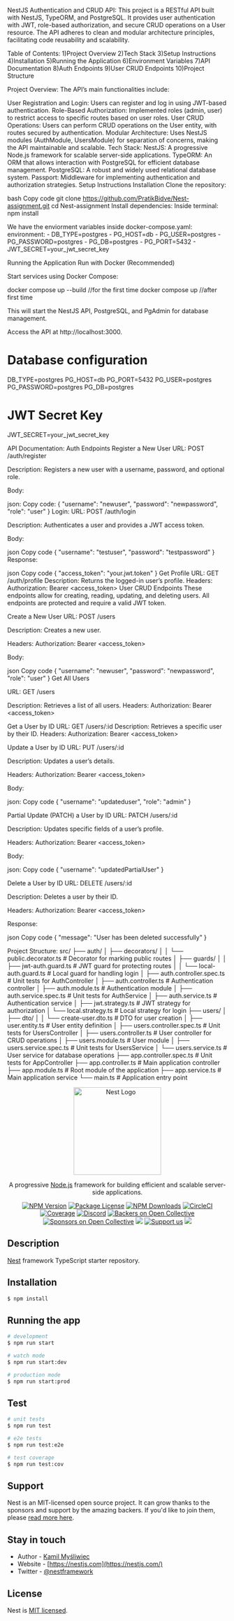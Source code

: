 NestJS Authentication and CRUD API:
This project is a RESTful API built with NestJS, TypeORM, and PostgreSQL. It provides user authentication with JWT, role-based authorization, and secure CRUD operations on a User resource. The API adheres to clean and modular architecture principles, facilitating code reusability and scalability.

Table of Contents:
1)Project Overview
2)Tech Stack
3)Setup Instructions
4)Installation
5)Running the Application
6)Environment Variables
7)API Documentation
8)Auth Endpoints
9)User CRUD Endpoints
10)Project Structure

Project Overview:
The API’s main functionalities include:

User Registration and Login: Users can register and log in using JWT-based authentication.
Role-Based Authorization: Implemented roles (admin, user) to restrict access to specific routes based on user roles.
User CRUD Operations: Users can perform CRUD operations on the User entity, with routes secured by authentication.
Modular Architecture: Uses NestJS modules (AuthModule, UsersModule) for separation of concerns, making the API maintainable and scalable.
Tech Stack:
NestJS: A progressive Node.js framework for scalable server-side applications.
TypeORM: An ORM that allows interaction with PostgreSQL for efficient database management.
PostgreSQL: A robust and widely used relational database system.
Passport: Middleware for implementing authentication and authorization strategies.
Setup Instructions
Installation
Clone the repository:

bash
Copy code
git clone https://github.com/PratikBidve/Nest-assignment.git
cd Nest-assignment
Install dependencies:
Inside terminal:
npm install

We have the enviorment variables inside docker-compose.yaml:
    environment:
      - DB_TYPE=postgres
      - PG_HOST=db
      - PG_USER=postgres
      - PG_PASSWORD=postgres
      - PG_DB=postgres
      - PG_PORT=5432
      - JWT_SECRET=your_jwt_secret_key 

Running the Application
Run with Docker (Recommended)

Start services using Docker Compose:

docker compose up --build //for the first time 
docker compose up //after first time 

This will start the NestJS API, PostgreSQL, and PgAdmin for database management.

Access the API at http://localhost:3000.


# Database configuration
DB_TYPE=postgres
PG_HOST=db
PG_PORT=5432
PG_USER=postgres
PG_PASSWORD=postgres
PG_DB=postgres

# JWT Secret Key
JWT_SECRET=your_jwt_secret_key


API Documentation:
Auth Endpoints
Register a New User
URL: POST /auth/register

Description: Registers a new user with a username, password, and optional role.

Body:

json:
Copy code:
{
  "username": "newuser",
  "password": "newpassword",
  "role": "user"
}
Login:
URL: POST /auth/login

Description: Authenticates a user and provides a JWT access token.

Body:

json
Copy code
{
  "username": "testuser",
  "password": "testpassword"
}
Response:

json
Copy code
{
  "access_token": "your.jwt.token"
}
Get Profile
URL: GET /auth/profile
Description: Returns the logged-in user’s profile.
Headers: Authorization: Bearer <access_token>
User CRUD Endpoints
These endpoints allow for creating, reading, updating, and deleting users. All endpoints are protected and require a valid JWT token.

Create a New User
URL: POST /users

Description: Creates a new user.

Headers: Authorization: Bearer <access_token>

Body:

json
Copy code
{
  "username": "newuser",
  "password": "newpassword",
  "role": "user"
}
Get All Users

URL: GET /users

Description: Retrieves a list of all users.
Headers: Authorization: Bearer <access_token>

Get a User by ID
URL: GET /users/:id
Description: Retrieves a specific user by their ID.
Headers: Authorization: Bearer <access_token>

Update a User by ID
URL: PUT /users/:id

Description: Updates a user’s details.

Headers: Authorization: Bearer <access_token>

Body:

json:
Copy code
{
  "username": "updateduser",
  "role": "admin"
}


Partial Update (PATCH) a User by ID
URL: PATCH /users/:id

Description: Updates specific fields of a user’s profile.

Headers: Authorization: Bearer <access_token>

Body:

json:
Copy code
{
  "username": "updatedPartialUser"
}


Delete a User by ID
URL: DELETE /users/:id

Description: Deletes a user by their ID.

Headers: Authorization: Bearer <access_token>

Response:

json
Copy code
{
  "message": "User has been deleted successfully"
}


Project Structure:
src/
├── auth/
│   ├── decorators/
│   │   └── public.decorator.ts          # Decorator for marking public routes
│   ├── guards/
│   │   ├── jwt-auth.guard.ts            # JWT guard for protecting routes
│   │   └── local-auth.guard.ts          # Local guard for handling login
│   ├── auth.controller.spec.ts          # Unit tests for AuthController
│   ├── auth.controller.ts               # Authentication controller
│   ├── auth.module.ts                   # Authentication module
│   ├── auth.service.spec.ts             # Unit tests for AuthService
│   ├── auth.service.ts                  # Authentication service
│   ├── jwt.strategy.ts                  # JWT strategy for authorization
│   └── local.strategy.ts                # Local strategy for login
├── users/
│   ├── dto/
│   │   └── create-user.dto.ts           # DTO for user creation
│   ├── user.entity.ts                   # User entity definition
│   ├── users.controller.spec.ts         # Unit tests for UsersController
│   ├── users.controller.ts              # User controller for CRUD operations
│   ├── users.module.ts                  # User module
│   ├── users.service.spec.ts            # Unit tests for UsersService
│   └── users.service.ts                 # User service for database operations
├── app.controller.spec.ts               # Unit tests for AppController
├── app.controller.ts                    # Main application controller
├── app.module.ts                        # Root module of the application
├── app.service.ts                       # Main application service
└── main.ts                              # Application entry point


<p align="center">
  <a href="http://nestjs.com/" target="blank"><img src="https://nestjs.com/img/logo-small.svg" width="200" alt="Nest Logo" /></a>
</p>

[circleci-image]: https://img.shields.io/circleci/build/github/nestjs/nest/master?token=abc123def456
[circleci-url]: https://circleci.com/gh/nestjs/nest

  <p align="center">A progressive <a href="http://nodejs.org" target="_blank">Node.js</a> framework for building efficient and scalable server-side applications.</p>
    <p align="center">
<a href="https://www.npmjs.com/~nestjscore" target="_blank"><img src="https://img.shields.io/npm/v/@nestjs/core.svg" alt="NPM Version" /></a>
<a href="https://www.npmjs.com/~nestjscore" target="_blank"><img src="https://img.shields.io/npm/l/@nestjs/core.svg" alt="Package License" /></a>
<a href="https://www.npmjs.com/~nestjscore" target="_blank"><img src="https://img.shields.io/npm/dm/@nestjs/common.svg" alt="NPM Downloads" /></a>
<a href="https://circleci.com/gh/nestjs/nest" target="_blank"><img src="https://img.shields.io/circleci/build/github/nestjs/nest/master" alt="CircleCI" /></a>
<a href="https://coveralls.io/github/nestjs/nest?branch=master" target="_blank"><img src="https://coveralls.io/repos/github/nestjs/nest/badge.svg?branch=master#9" alt="Coverage" /></a>
<a href="https://discord.gg/G7Qnnhy" target="_blank"><img src="https://img.shields.io/badge/discord-online-brightgreen.svg" alt="Discord"/></a>
<a href="https://opencollective.com/nest#backer" target="_blank"><img src="https://opencollective.com/nest/backers/badge.svg" alt="Backers on Open Collective" /></a>
<a href="https://opencollective.com/nest#sponsor" target="_blank"><img src="https://opencollective.com/nest/sponsors/badge.svg" alt="Sponsors on Open Collective" /></a>
  <a href="https://paypal.me/kamilmysliwiec" target="_blank"><img src="https://img.shields.io/badge/Donate-PayPal-ff3f59.svg"/></a>
    <a href="https://opencollective.com/nest#sponsor"  target="_blank"><img src="https://img.shields.io/badge/Support%20us-Open%20Collective-41B883.svg" alt="Support us"></a>
  <a href="https://twitter.com/nestframework" target="_blank"><img src="https://img.shields.io/twitter/follow/nestframework.svg?style=social&label=Follow"></a>
</p>
  <!--[![Backers on Open Collective](https://opencollective.com/nest/backers/badge.svg)](https://opencollective.com/nest#backer)
  [![Sponsors on Open Collective](https://opencollective.com/nest/sponsors/badge.svg)](https://opencollective.com/nest#sponsor)-->

## Description

[Nest](https://github.com/nestjs/nest) framework TypeScript starter repository.

## Installation

```bash
$ npm install
```

## Running the app

```bash
# development
$ npm run start

# watch mode
$ npm run start:dev

# production mode
$ npm run start:prod
```

## Test

```bash
# unit tests
$ npm run test

# e2e tests
$ npm run test:e2e

# test coverage
$ npm run test:cov
```

## Support

Nest is an MIT-licensed open source project. It can grow thanks to the sponsors and support by the amazing backers. If you'd like to join them, please [read more here](https://docs.nestjs.com/support).

## Stay in touch

- Author - [Kamil Myśliwiec](https://kamilmysliwiec.com)
- Website - [https://nestjs.com](https://nestjs.com/)
- Twitter - [@nestframework](https://twitter.com/nestframework)

## License

Nest is [MIT licensed](LICENSE).
